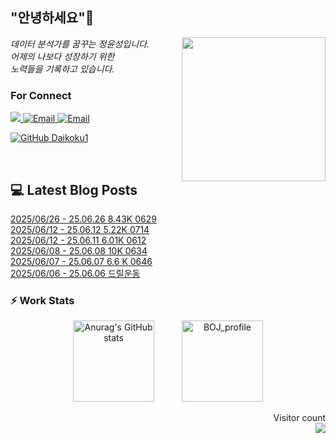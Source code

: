 
<h2> "안녕하세요"👋 </h2>
<img align='right' src="https://user-images.githubusercontent.com/50973778/144942576-b2f10b31-e628-43e4-b7da-3cc2144a5b73.gif" width="230">
<p><em> 데이터 분석가를 꿈꾸는 정윤성입니다.</br> 어제의 나보다 성장하기 위한 </br> 노력들을 기록하고 있습니다.</em></p>

### For Connect
<a href="https://blog.naver.com/jjys9047" target="_blank"><img src="https://img.shields.io/badge/-BLOG-brightgreen?style=flat-square&logo=Bloglovin&logoColor=white">
<a href="https://mail.google.com/mail/?view=cm&amp;fs=1&amp;to=jys9047@gmail.com" target="_blank"><img src="https://img.shields.io/badge/-Gmail-c14438?style=flat-square&logo=Gmail&logoColor=white" alt="Email">
<a href="mailto:jjys9047@naver.com" target="_blank"><img src="https://img.shields.io/badge/-Naver-brightgreen?style=flat-square&logo=Naver&logoColor=white" alt="Email">

[![GitHub Daikoku1](https://img.shields.io/github/followers/Daikoku1?label=follow&style=social)](https://github.com/Daikoku1)

</br>

## 💻 Latest Blog Posts
[2025/06/26 - 25.06.26 8.43K 0629](https://blog.naver.com/jjys9047/223912974409?fromRss=true&trackingCode=rss) <br>
[2025/06/12 - 25.06.12 5.22K 0714](https://blog.naver.com/jjys9047/223897407423?fromRss=true&trackingCode=rss) <br>
[2025/06/12 - 25.06.11 6.01K 0612](https://blog.naver.com/jjys9047/223897405136?fromRss=true&trackingCode=rss) <br>
[2025/06/08 - 25.06.08 10K 0634](https://blog.naver.com/jjys9047/223892422845?fromRss=true&trackingCode=rss) <br>
[2025/06/07 - 25.06.07 6.6 K 0646](https://blog.naver.com/jjys9047/223891594212?fromRss=true&trackingCode=rss) <br>
[2025/06/06 - 25.06.06 드릴운동](https://blog.naver.com/jjys9047/223890826279?fromRss=true&trackingCode=rss) <br>


### ⚡ Work Stats
<p align = 'center'>
  <img src="https://github-readme-stats.vercel.app/api?username=Daikoku1&show_icons=true&theme=midnight-purple" alt="Anurag's GitHub stats" height="130" hspace="20"/>
  <img src="http://mazassumnida.wtf/api/v2/generate_badge?boj=jys9047" alt="BOJ_profile" height="130" hspace="20"/>
</p>

<p align="right"> 
  Visitor count<br>
  <img src="https://profile-counter.glitch.me/Daikoku1/count.svg" />
</p>

